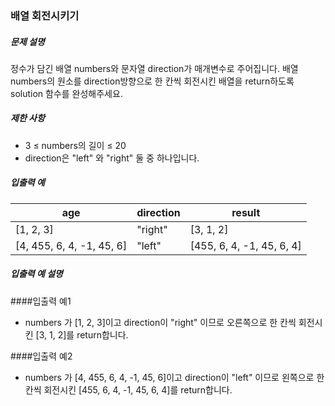 ### 배열 회전시키기

##### 문제 설명

정수가 담긴 배열 numbers와 문자열 direction가 매개변수로 주어집니다. 배열 numbers의 원소를 direction방향으로 한 칸씩 회전시킨 배열을 return하도록 solution 함수를 완성해주세요.

##### 제한 사항

- 3 ≤ numbers의 길이 ≤ 20
- direction은 "left" 와 "right" 둘 중 하나입니다.

##### 입출력 예

| age                       | direction      | result                    |
|---------------------------|----------------|---------------------------|
| [1, 2, 3]                 | "right"        | [3, 1, 2]                 |
| [4, 455, 6, 4, -1, 45, 6] | 	"left"        | [455, 6, 4, -1, 45, 6, 4] |


##### 입출력 예 설명
####입출력 예1
- numbers 가 [1, 2, 3]이고 direction이 "right" 이므로 오른쪽으로 한 칸씩 회전시킨 [3, 1, 2]를 return합니다.

####입출력 예2
- numbers 가 [4, 455, 6, 4, -1, 45, 6]이고 direction이 "left" 이므로 왼쪽으로 한 칸씩 회전시킨 [455, 6, 4, -1, 45, 6, 4]를 return합니다.